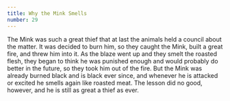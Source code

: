 ```yaml
---
title: Why the Mink Smells
number: 29
---
```

The Mink was such a great thief that at last the animals held a council about the matter. It was decided to burn him, so they caught the Mink, built a great fire, and threw him into it. As the blaze went up and they smelt the roasted flesh, they began to think he was punished enough and would probably do better in the future, so they took him out of the fire. But the Mink was already burned black and is black ever since, and whenever he is attacked or excited he smells again like roasted meat. The lesson did no good, however, and he is still as great a thief as ever.

